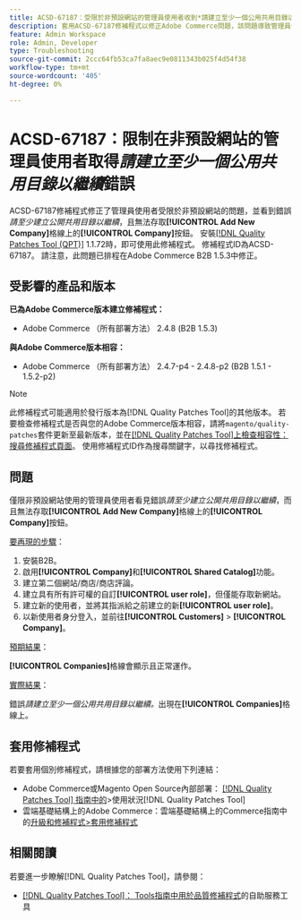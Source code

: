 ```yaml
---
title: ACSD-67187：受限於非預設網站的管理員使用者收到*請建立至少一個公用共用目錄以繼續*錯誤
description: 套用ACSD-67187修補程式以修正Adobe Commerce問題，該問題導致管理員使用者被限制在非預設網站上看到「請至少建立公開共用目錄以繼續」錯誤訊息，且無法存取公司格線上的「新增公司」按鈕。
feature: Admin Workspace
role: Admin, Developer
type: Troubleshooting
source-git-commit: 2ccc64fb53ca7fa8aec9e0811343b025f4d54f38
workflow-type: tm+mt
source-wordcount: '405'
ht-degree: 0%

---
```



# ACSD-67187：限制在非預設網站的管理員使用者取得&#x200B;*請建立至少一個公用共用目錄以繼續*&#x200B;錯誤

ACSD-67187修補程式修正了管理員使用者受限於非預設網站的問題，並看到錯誤&#x200B;*請至少建立公開共用目錄以繼續*，且無法存取&#x200B;**[!UICONTROL Add New Company]**&#x200B;格線上的&#x200B;**[!UICONTROL Company]**&#x200B;按鈕。 安裝[[!DNL Quality Patches Tool (QPT)]](/help/tools/quality-patches-tool/quality-patches-tool-to-self-serve-quality-patches.md) 1.1.72時，即可使用此修補程式。 修補程式ID為ACSD-67187。 請注意，此問題已排程在Adobe Commerce B2B 1.5.3中修正。

## 受影響的產品和版本

**已為Adobe Commerce版本建立修補程式：**

* Adobe Commerce （所有部署方法） 2.4.8 (B2B 1.5.3)

**與Adobe Commerce版本相容：**

* Adobe Commerce （所有部署方法） 2.4.7-p4 - 2.4.8-p2 (B2B 1.5.1 - 1.5.2-p2)

>[!NOTE]
>
>此修補程式可能適用於發行版本為[!DNL Quality Patches Tool]的其他版本。 若要檢查修補程式是否與您的Adobe Commerce版本相容，請將`magento/quality-patches`套件更新至最新版本，並在[[!DNL Quality Patches Tool]上檢查相容性：搜尋修補程式頁面](https://experienceleague.adobe.com/tools/commerce-quality-patches/index.html)。 使用修補程式ID作為搜尋關鍵字，以尋找修補程式。

## 問題

僅限非預設網站使用的管理員使用者看見錯誤&#x200B;*請至少建立公開共用目錄以繼續*，而且無法存取&#x200B;**[!UICONTROL Add New Company]**&#x200B;格線上的&#x200B;**[!UICONTROL Company]**&#x200B;按鈕。

<u>要再現的步驟</u>：

1. 安裝B2B。
1. 啟用&#x200B;**[!UICONTROL Company]**&#x200B;和&#x200B;**[!UICONTROL Shared Catalog]**&#x200B;功能。
1. 建立第二個網站/商店/商店評論。
1. 建立具有所有許可權的自訂&#x200B;**[!UICONTROL user role]**，但僅能存取新網站。
1. 建立新的使用者，並將其指派給之前建立的新&#x200B;**[!UICONTROL user role]**。
1. 以新使用者身分登入，並前往&#x200B;**[!UICONTROL Customers]** > **[!UICONTROL Company]**。

<u>預期結果</u>：

**[!UICONTROL Companies]**&#x200B;格線會顯示且正常運作。

<u>實際結果</u>：

錯誤&#x200B;*請建立至少一個公用共用目錄以繼續。*&#x200B;出現在&#x200B;**[!UICONTROL Companies]**&#x200B;格線上。

## 套用修補程式

若要套用個別修補程式，請根據您的部署方法使用下列連結：

* Adobe Commerce或Magento Open Source內部部署： [[!DNL Quality Patches Tool] 指南中的](/help/tools/quality-patches-tool/usage.md)>使用狀況[!DNL Quality Patches Tool]
* 雲端基礎結構上的Adobe Commerce：雲端基礎結構上的Commerce指南中的[升級和修補程式>套用修補程式](https://experienceleague.adobe.com/docs/commerce-cloud-service/user-guide/develop/upgrade/apply-patches.html)

## 相關閱讀

若要進一步瞭解[!DNL Quality Patches Tool]，請參閱：

* [[!DNL Quality Patches Tool]： Tools指南中用於品質修補程式](/help/tools/quality-patches-tool/quality-patches-tool-to-self-serve-quality-patches.md)的自助服務工具
